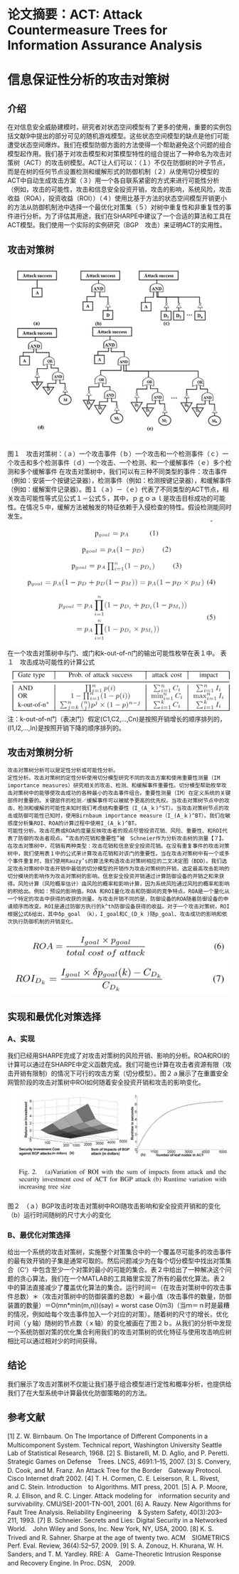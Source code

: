 # 论文摘要：ACT: Attack Countermeasure Trees for Information Assurance Analysis
# 信息保证性分析的攻击对策树
## 介绍

在对信息安全威胁建模时，研究者对状态空间模型有了更多的使用，重要的实例包括文献9中提出的部分可见的随机游戏模型。这些状态空间模型的缺点是他们可能遭受状态空间爆炸。我们在模型防御方面的方法使得一个帮助避免这个问题的组合模型起作用。我们基于对攻击模型和对策模型特性的组合提出了一种命名为攻击对策树（ACT）的攻击树模型。ACT让人们可以：（１）不仅在防御树的叶子节点，而是在树的任何节点设置检测和缓解形式的防御机制（２）从使用切分模型的ACT中自动生成攻击方案（３）用一个各自联系紧密的方式来进行可能性分析（例如，攻击的可能性，攻击和信息安全投资开销，攻击的影响，系统风险，攻击收益（ROA），投资收益（ROI））（４）使用比基于方法的状态空间模型开销更小的方法从防御机制池中选择一个最优化对策集（５）对树中重复性和非重复性的事件进行分析。为了评估其用途，我们在SHARPE中建议了一个合适的算法和工具在ACT模型。我们使用一个实际的实例研究（BGP　攻击）来证明ACT的实用性。

## 攻击对策树
![1-1](https://github.com/GrowingGardenia/Information-Security-Paper-Reading/blob/master/picture/1-1.png)  
 
图１　攻击对策树：（ａ）一个攻击事件（ｂ）一个攻击和一个检测事件（ｃ）一个攻击和多个检测事件（ｄ）一个攻击、一个检测、和一个缓解事件（ｅ）多个检测和多个缓解事件
在攻击对策树中，我们可以有三种不同类型的事件：攻击事件（例如：安装一个按键记录器），检测事件（例如：检测按键记录器），和缓解事件（例如：缓解案件记录器）。图１（ａ）－（ｅ）代表了不同类型的ACT节点，相关攻击可能性等式见公式１－公式５，其中，ｐｇｏａｌ是攻击目标成功的可能性。在情况５中，缓解方法被触发的特征依赖于入侵检查的特性。假设检测能同时发生。
 ![1-2](https://github.com/GrowingGardenia/Information-Security-Paper-Reading/blob/master/picture/1-2.png)  
在一个攻击对策树中与门、或门和k-out-of-n门的输出可能性枚举在表１中。
表１　攻击成功可能性的计算公式
 ![1-3](https://github.com/GrowingGardenia/Information-Security-Paper-Reading/blob/master/picture/1-3.png)  
注：k-out-of-n门（表决门）假定(C1,C2,...,Cn)是按照开销增长的顺序排列的，(I1,I2,...,In)是按照开销下降的顺序排列的。

## 攻击对策树分析
	攻击对策树分析可以是定性分析或可能性分析。
	定性分析。攻击对策树的定性分析使用切分模型研究不同的攻击方案和使用重要性测量（IM　 importance measures）研究相关的攻击、检测、和缓解事件重要性。切分模型帮助枚举攻击对策树中的能够使攻击成功的各种最小的攻击事件组合。重要性测量（IM）在定义系统的关键部件时重要的。关键部件的检测／缓解事件可以被赋予更高的优先权。当攻击对策树节点中的攻击、检测和缓解的可能性未知时我们考虑结构重要性（I_(A_ｋ)^ST）。当攻击对策树节点的攻击或防御可能性已知时，使用Birnbaum importance measure（I_(A_ｋ)^BT）。我们在敏感度分析集ROI、ROA的计算过程中使用I_(A_ｋ)^BT。
	可能性分析。攻击花费或ROA的度量反映攻击者的观点尽管投资花销、风险、重要性、和ROI代表了防御的攻击者观点。“攻击的花销和重要性”被　Schneier作为分析攻击树的测量【７】。在攻击对策树中，花销有两种类型：攻击花销和信息安全投资花销。在没有重复事件的攻击对策树中，我们使用表１中的公式来计算攻击花销和对该门的重要性。当在攻击对策树中有一个或多个事件重复时，我们使用Rauzy’s的算法来构造攻击对策树相应的二叉决定图（BDD）。我们选定攻击对策树中攻击开销中最低的切分模型的开销作为攻击对策树的开销，选定最高攻击影响的切分模块的影响作为攻击对策树的影响。信息安全投资开销通过计算防御设备的开销之和来获得。风险计算（风险概率估计）由风险的概率和影响计算，因为系统风险通过风险的概率和影响的积给出。例如：预设的影响值。ROA 和ROI量化攻击和防御间的竞争特点。ROA是一个量化从一个特定的攻击中获得的收获的测量。与攻击开销不同的是，防御设备的ROA随着防御设备的申请顺序而改变。ROI是通过防御方执行的k^th防御设备获得的收益。对于一个攻击对策树，ROI根据公式6给出，其中δp_goal （k），I_goal和C_(D_k )随p_goal、攻击成功的影响和依次执行防御机制的开销变化。
 ![1-4](https://github.com/GrowingGardenia/Information-Security-Paper-Reading/blob/master/picture/1-4.png)  

## 实现和最优化对策选择
### A、实现
我们已经用SHARPE完成了对攻击对策树的风险开销、影响的分析。ROA和ROI的计算可以通过在SHARPE中定义函数完成。我们可能也计算在攻击者资源有限（攻击开销有限制）的情况下可行的攻击方案（切分模型）。图２ａ展示了在重置安全网管阶段的攻击对策树中ROI如何随着安全投资开销和攻击的影响变化。
 ![1-5](https://github.com/GrowingGardenia/Information-Security-Paper-Reading/blob/master/picture/1-5.png)  
图２　（ａ）BGP攻击时攻击对策树中ROI随攻击影响和安全投资开销和的变化（b）运行时间随树的尺寸大小的变化
### B、最优化对策选择
给出一个系统的攻击对策树，实施整个对策集合中的一个覆盖尽可能多的攻击事件的最有效开销的子集是通常可取的。然后问题减少为在每个切分模型中找出对策集合（C‘）中包含至少一个对策的最小的可能的集合。表２中给出了一种解决这个问题的贪心算法，我们在一个MATLAB的工具箱里实现了所有的最优化算法。表２中的算法直接减少了覆盖优化算法的集合。运行时间＝（在攻击对策树中的攻击事件总数）＊（攻击对策树中的防御装置的总数）＊最小值（攻击事件的数量，防御装置的数量）＝O(mn*min(m,n))(say) = worst case O(m3)（当ｍ＝ｎ时是最糟的情况，例如给每个攻击事件加入一个对应的对策）。随着树的尺寸的增长，优化时间（ｙ轴）随树的节点数（ｘ轴）的变化被画在了图２ｂ。从我们的分析中发现一个系统防御对策的优化集合利用我们的攻击对策树的优化特征与使用攻击响应树相比可以通过相对少的时间获得。
 
## 结论
我们展示了攻击对策树不仅能让我们基于组合模型进行定性和概率分析，也提供给我们了在大型系统中计算最优化防御策略的的方法。
## 参考文献
[1] Z. W. Birnbaum. On The Importance of Different Components in a　Multicomponent System. Technical report, Washington University Seattle　Lab of Statistical Research, 1968.
[2] S. Bistarelli, M. D. Aglio, and P. Peretti. Strategic Games on Defense　Trees. LNCS, 4691:1–15, 2007.
[3] S. Convery, D. Cook, and M. Franz. An Attack Tree for the Border　Gateway Protocol. Cisco Internet draft 2002.
[4] T. H. Cormen, C. E. Leiserson, R. L. Rivest, and C. Stein. Introduction　to Algorithms. MIT press, 2001.
[5] A. P. Moore, R. J. Ellison, and R. C. Linger. Attack modeling for　information security and survivability. CMU/SEI-2001-TN-001, 2001.
[6] A. Rauzy. New Algorithms for Fault Tree Analysis. Reliability Engineering　& System Safety, 40(3):203–211, 1993.
[7] B. Schneier. Secrets and Lies: Digital Security in a Networked World.　John Wiley and Sons, Inc. New York, NY, USA, 2000.
[8] K. S. Trivedi and R. Sahner. Sharpe at the age of twenty two. ACM　SIGMETRICS Perf. Eval. Review, 36(4):52–57, 2009.
[9] S. A. Zonouz, H. Khurana, W. H. Sanders, and T. M. Yardley. RRE: A　Game-Theoretic Intrusion Response and Recovery Engine. In Proc. DSN,　2009.
